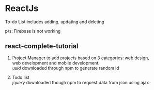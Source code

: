 # ReactJs
To-do List includes adding, updating and deleting

p/s: Firebase is not working

## react-complete-tutorial

1. Project Manager to add projects based on 3 categories: web design, web development and mobile development.<br>
<i>uuid</i> downloaded through npm to generate random id

2. Todo list <br>
<i>jquery</i> downloaded though npm to request data from json using ajax
